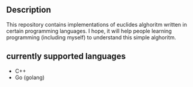 ## Description

This repository contains implementations of
euclides alghoritm written in certain
programming languages. I hope, it will help people learning programming
(including myself) to understand this simple alghoritm.

## currently supported languages

- C++
- Go (golang)
